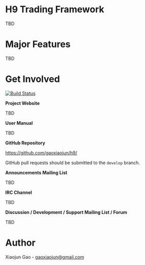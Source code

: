 H9 Trading Framework
==========================

TBD

Major Features
==============
TBD

Get Involved
============

[![Build Status](https://travis-ci.org/gaoxiaojun/h9.png)](https://travis-ci.org/gaoxiaojun/hal9000)

**Project Website**

TBD

**User Manual**

TBD

**GitHub Repository**

https://github.com/gaoxiaojun/h9/

GitHub pull requests should be submitted to the `develop` branch.

**Announcements Mailing List**

TBD

**IRC Channel**

TBD

**Discussion / Development / Support Mailing List / Forum**

TBD

Author
======
Xiaojun Gao - gaoxiaojun@gmail.com
